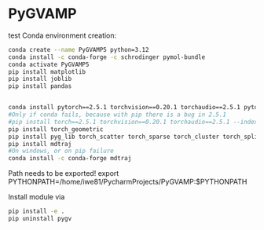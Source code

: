 # PyGVAMP
test
Conda environment creation:
```bash
conda create --name PyGVAMP5 python=3.12
conda install -c conda-forge -c schrodinger pymol-bundle
conda activate PyGVAMP5
pip install matplotlib
pip install joblib
pip install pandas


conda install pytorch==2.5.1 torchvision==0.20.1 torchaudio==2.5.1 pytorch-cuda=12.4 -c pytorch -c nvidia
#Only if conda fails, because with pip there is a bug in 2.5.1
#pip install torch==2.5.1 torchvision==0.20.1 torchaudio==2.5.1 --index-url https://download.pytorch.org/whl/cu124
pip install torch_geometric
pip install pyg_lib torch_scatter torch_sparse torch_cluster torch_spline_conv -f https://data.pyg.org/whl/torch-2.5.0+cu124.html
pip install mdtraj
#On windows, or on pip failure
conda install -c conda-forge mdtraj
```
Path needs to be exported!
export PYTHONPATH=/home/iwe81/PycharmProjects/PyGVAMP:$PYTHONPATH

Install module via
```bash
pip install -e .
pip uninstall pygv
```
